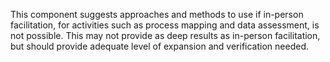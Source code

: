 This component suggests approaches and methods to use if in-person facilitation, for activities such as process mapping and data assessment, is not possible. This may not provide as deep results as in-person facilitation, but should provide adequate level of expansion and verification needed.
